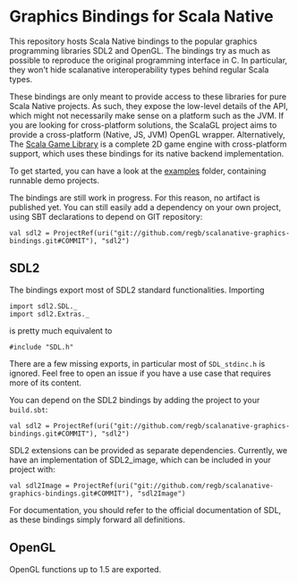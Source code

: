 Graphics Bindings for Scala Native
==================================

This repository hosts Scala Native bindings to the popular graphics programming
libraries SDL2 and OpenGL. The bindings try as much as possible to reproduce
the original programming interface in C. In particular, they won't hide
scalanative interoperability types behind regular Scala types.

These bindings are only meant to provide access to these libraries for pure
Scala Native projects. As such, they expose the low-level details of the API,
which might not necessarily make sense on a platform such as the JVM. If you
are looking for cross-platform solutions, the ScalaGL project aims to provide a
cross-platform (Native, JS, JVM) OpenGL wrapper. Alternatively, The [Scala Game
Library](http://github.com/regb/scala-game/library) is a complete 2D game
engine with cross-platform support, which uses these bindings for its native
backend implementation.

To get started, you can have a look at the [examples](/examples) folder,
containing runnable demo projects.

The bindings are still work in progress. For this reason, no artifact is published
yet. You can still easily add a dependency on your own project, using SBT  declarations
to depend on GIT repository:

    val sdl2 = ProjectRef(uri("git://github.com/regb/scalanative-graphics-bindings.git#COMMIT"), "sdl2")

SDL2
----

The bindings export most of SDL2 standard functionalities. Importing

    import sdl2.SDL._
    import sdl2.Extras._

is pretty much equivalent to

    #include "SDL.h"

There are a few missing exports, in particular most of `SDL_stdinc.h` is
ignored. Feel free to open an issue if you have a use case that requires more
of its content.

You can depend on the SDL2 bindings by adding the project to your `build.sbt`:

    val sdl2 = ProjectRef(uri("git://github.com/regb/scalanative-graphics-bindings.git#COMMIT"), "sdl2")

SDL2 extensions can be provided as separate dependencies. Currently, we
have an implementation of SDL2_image, which can be included in your project
with:

    val sdl2Image = ProjectRef(uri("git://github.com/regb/scalanative-graphics-bindings.git#COMMIT"), "sdl2Image")

For documentation, you should refer to the official documentation of SDL, as
these bindings simply forward all definitions.

OpenGL
------

OpenGL functions up to 1.5 are exported.
